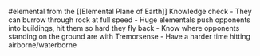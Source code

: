 #elemental from the [[Elemental Plane of Earth]]
Knowledge check
	- They can burrow through rock at full speed
	- Huge elementals push opponents into buildings, hit them so hard they fly back
	- Know where opponents standing on the ground are with Tremorsense
	- Have a harder time hitting airborne/waterborne
